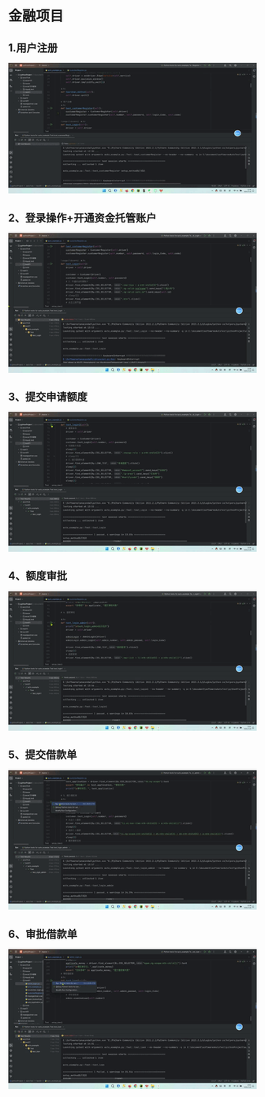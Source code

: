 # 金融项目

## 1.用户注册

![](autoTest/test01/photos/用户注册.gif)

## 2、登录操作+开通资金托管账户

![](autoTest/test01/photos/用户登录+开通资金审核账户.gif)

## 3、提交申请额度

![](autoTest/test01/photos/提交申请额度.gif)

## 4、额度审批

![](autoTest/test01/photos/额度审批.gif)

## 5、提交借款单

![](autoTest/test01/photos/提交借款单.gif)

## 6、审批借款单

![](autoTest/test01/photos/审批借款单.gif)